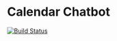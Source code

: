 # Calendar Chatbot

[![Build Status](https://travis-ci.org/maccath/calendar-chatbot.svg)](https://travis-ci.org/maccath/calendar-chatbot)
